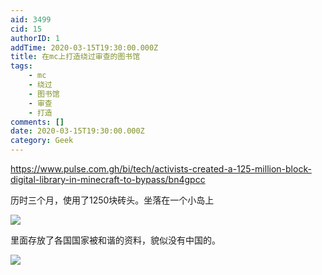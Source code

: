 ```yaml
---
aid: 3499
cid: 15
authorID: 1
addTime: 2020-03-15T19:30:00.000Z
title: 在mc上打造绕过审查的图书馆
tags:
    - mc
    - 绕过
    - 图书馆
    - 审查
    - 打造
comments: []
date: 2020-03-15T19:30:00.000Z
category: Geek
---
```


https://www.pulse.com.gh/bi/tech/activists-created-a-125-million-block-digital-library-in-minecraft-to-bypass/bn4gpcc

历时三个月，使用了1250块砖头。坐落在一个小岛上

![](https://i.loli.net/2020/03/16/WRvHwon3sTgUXdb.jpg)

里面存放了各国国家被和谐的资料，貌似没有中国的。

![](https://i.loli.net/2020/03/16/vGsxMzAJWY3pwNH.jpg)
